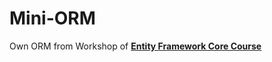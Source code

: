 # Mini-ORM

Own ORM from Workshop of [**Entity Framework Core Course**](https://github.com/calisthenicsGuy/Entity-Framework-Core-SoftUni-2022)

